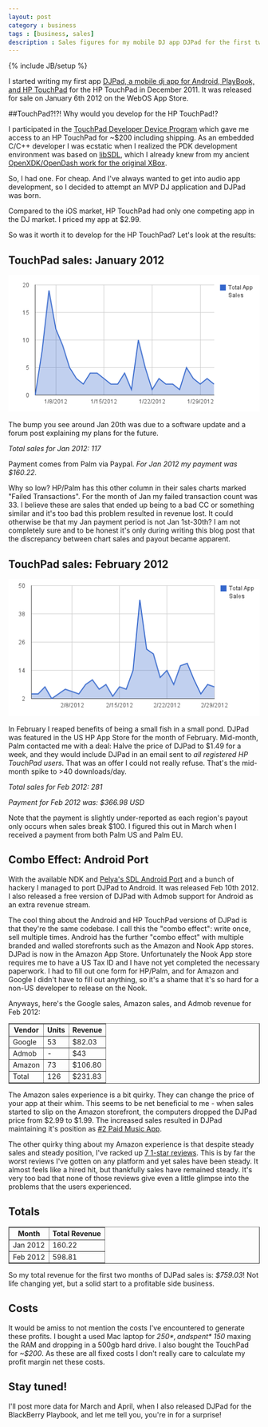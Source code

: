 ```yaml
---
layout: post
category : business
tags : [business, sales]
description : Sales figures for my mobile DJ app DJPad for the first two months on the HP TouchPad and Android platforms.
---
```

{% include JB/setup %}

I started writing my first app [DJPad, a mobile dj app for Android, PlayBook, and HP TouchPad](http://www.burnsmod.com/software/djpad.html) for the HP TouchPad in December 2011.  It was released for sale on January 6th 2012 on the WebOS App Store.

##TouchPad?!?! Why would you develop for the HP TouchPad!?

I participated in the [TouchPad Developer Device Program](http://news.ycombinator.com/item?id=3199739) which gave me access to an HP TouchPad for ~$200 including shipping.  As an embedded C/C++ developer I was ecstatic when I realized the PDK development environment was based on [libSDL](http://www.libsdl.org), which I already knew from my ancient [OpenXDK/OpenDash work for the original XBox](http://th0mas.xbox-scene.com).

So, I had one.  For cheap.  And I've always wanted to get into audio app development, so I decided to attempt an MVP DJ application and DJPad was born.

Compared to the iOS market, HP TouchPad had only one competing app in the DJ market.  I priced my app at $2.99.

So was it worth it to develop for the HP TouchPad?  Let's look at the results:

## TouchPad sales: January 2012

![Jan 2012 Sales of DJPad on HP TouchPad](/blog/images/sales/djpad-sales-touchpad-jan2012.png)

The bump you see around Jan 20th was due to a software update and a forum post explaining my plans for the future.

*Total sales for Jan 2012: 117*

Payment comes from Palm via Paypal.  *For Jan 2012 my payment was $160.22.*

Why so low?  HP/Palm has this other column in their sales charts marked "Failed Transactions".  For the month of Jan my failed transaction count was 33.  I believe these are sales that ended up being to a bad CC or something similar and it's too bad this problem resulted in revenue lost.  It could otherwise be that my Jan payment period is not Jan 1st-30th?  I am not completely sure and to be honest it's only during writing this blog post that the discrepancy between chart sales and payout became apparent.

## TouchPad sales: February 2012

![Feb 2012 Sales of DJPad on HP TouchPad](/blog/images/sales/djpad-sales-touchpad-feb2012.png)

In February I reaped benefits of being a small fish in a small pond.  DJPad was featured in the US HP App Store for the month of February.  Mid-month, Palm contacted me with a deal: Halve the price of DJPad to $1.49 for a week, and they would include DJPad in an email sent to *all registered HP TouchPad users*.  That was an offer I could not really refuse.  That's the mid-month spike to >40 downloads/day.

*Total sales for Feb 2012: 281*

*Payment for Feb 2012 was: $366.98 USD*

Note that the payment is slightly under-reported as each region's payout only occurs when sales break $100.  I figured this out in March when I received a payment from both Palm US and Palm EU.

## Combo Effect: Android Port

With the available NDK and [Pelya's SDL Android Port](https://github.com/pelya/commandergenius) and a bunch of hackery I managed to port DJPad to Android.  It was released Feb 10th 2012.  I also released a free version of DJPad with Admob support for Android as an extra revenue stream.

The cool thing about the Android and HP TouchPad versions of DJPad is that they're the same codebase.  I call this the "combo effect": write once, sell multiple times.  Android has the further "combo effect" with multiple branded and walled storefronts such as the Amazon and Nook App stores.  DJPad is now in the Amazon App Store.  Unfortunately the Nook App store requires me to have a US Tax ID and I have not yet completed the necessary paperwork.  I had to fill out one form for HP/Palm, and for Amazon and Google I didn't have to fill out anything, so it's a shame that it's so hard for a non-US developer to release on the Nook.

Anyways, here's the Google sales, Amazon sales, and Admob revenue for Feb 2012:

<table border="1" cellspacing="0" cellpadding="10">
<tr><th>Vendor</th><th>Units</th><th>Revenue</th></tr>
<tr><td>Google</td><td>53</td><td>$82.03</td></tr>
<tr><td>Admob</td><td>-</td><td>$43</td></tr>
<tr><td>Amazon</td><td>73</td><td>$106.80</td></tr>
<tr><td>Total</td><td>126</td><td>$231.83</td></tr>
</table>


The Amazon sales experience is a bit quirky.  They can change the price of your app at their whim.  This seems to be net beneficial to me - when sales started to slip on the Amazon storefront, the computers dropped the DJPad price from $2.99 to $1.99.  The increased sales resulted in DJPad maintaining it's position as [#2 Paid Music App](http://www.amazon.com/gp/bestsellers/mobile-apps/2478854011/ref=pd_zg_hrsr_mas_1_3_last).

The other quirky thing about my Amazon experience is that despite steady sales and steady position, I've racked up [7 1-star reviews](http://www.amazon.com/Burns-Modular-DJPad/product-reviews/B007A687B6/ref=dp_top_cm_cr_acr_txt?ie=UTF8&showViewpoints=1).  This is by far the worst reviews I've gotten on any platform and yet sales have been steady.  It almost feels like a hired hit, but thankfully sales have remained steady.  It's very too bad that none of those reviews give even a little glimpse into the problems that the users experienced.

## Totals

<table border="1" cellspacing="0" cellpadding="10">
<tr><th>Month</th><th>Total Revenue</th></tr>
<tr><td>Jan 2012</td><td>160.22</td></tr>
<tr><td>Feb 2012</td><td>598.81</td></tr>
</table>

So my total revenue for the first two months of DJPad sales is: *$759.03*!  Not life changing yet, but a solid start to a profitable side business.

## Costs

It would be amiss to not mention the costs I've encountered to generate these profits.  I bought a used Mac laptop for *$250*, and spent *~$150* maxing the RAM and dropping in a 500gb hard drive.  I also bought the TouchPad for *~$200*.  As these are all fixed costs I don't really care to calculate my profit margin net these costs.

## Stay tuned!

I'll post more data for March and April, when I also released DJPad for the BlackBerry Playbook, and let me tell you, you're in for a surprise!
